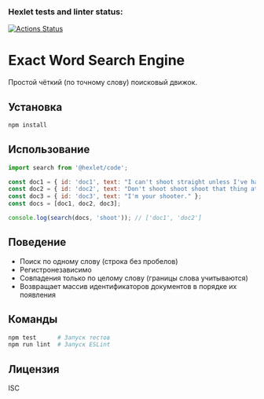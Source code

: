 ### Hexlet tests and linter status:
[![Actions Status](https://github.com/kotovi4/algorithms-project-69/actions/workflows/hexlet-check.yml/badge.svg)](https://github.com/kotovi4/algorithms-project-69/actions)

# Exact Word Search Engine

Простой чёткий (по точному слову) поисковый движок.

## Установка

```bash
npm install
```

## Использование

```javascript
import search from '@hexlet/code';

const doc1 = { id: 'doc1', text: "I can't shoot straight unless I've had a pint!" };
const doc2 = { id: 'doc2', text: "Don't shoot shoot shoot that thing at me." };
const doc3 = { id: 'doc3', text: "I'm your shooter." };
const docs = [doc1, doc2, doc3];

console.log(search(docs, 'shoot')); // ['doc1', 'doc2']
```

## Поведение
- Поиск по одному слову (строка без пробелов)
- Регистронезависимо
- Совпадения только по целому слову (границы слова учитываются)
- Возвращает массив идентификаторов документов в порядке их появления

## Команды

```bash
npm test      # Запуск тестов
npm run lint  # Запуск ESLint
```

## Лицензия
ISC
